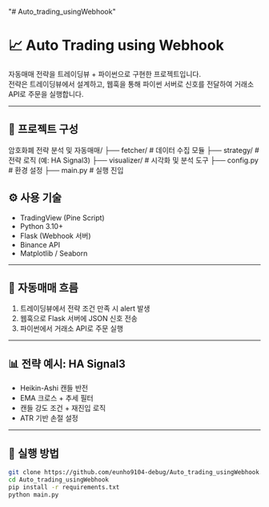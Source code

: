 "# Auto_trading_usingWebhook" 

# 📈 Auto Trading using Webhook

자동매매 전략을 트레이딩뷰 + 파이썬으로 구현한 프로젝트입니다.  
전략은 트레이딩뷰에서 설계하고, 웹훅을 통해 파이썬 서버로 신호를 전달하여 거래소 API로 주문을 실행합니다.

---

## 🚀 프로젝트 구성

암호화폐 전략 분석 및 자동매매/ ├── fetcher/         # 데이터 수집 모듈 ├── strategy/        # 전략 로직 (예: HA Signal3) ├── visualizer/      # 시각화 및 분석 도구 ├── config.py        # 환경 설정 ├── main.py          # 실행 진입



## ⚙️ 사용 기술

- TradingView (Pine Script)
- Python 3.10+
- Flask (Webhook 서버)
- Binance API
- Matplotlib / Seaborn

---

## 📡 자동매매 흐름

1. 트레이딩뷰에서 전략 조건 만족 시 alert 발생
2. 웹훅으로 Flask 서버에 JSON 신호 전송
3. 파이썬에서 거래소 API로 주문 실행

---

## 📊 전략 예시: HA Signal3

- Heikin-Ashi 캔들 반전
- EMA 크로스 + 추세 필터
- 캔들 강도 조건 + 재진입 로직
- ATR 기반 손절 설정

---

## 🧪 실행 방법

```bash
git clone https://github.com/eunho9104-debug/Auto_trading_usingWebhook.git
cd Auto_trading_usingWebhook
pip install -r requirements.txt
python main.py
